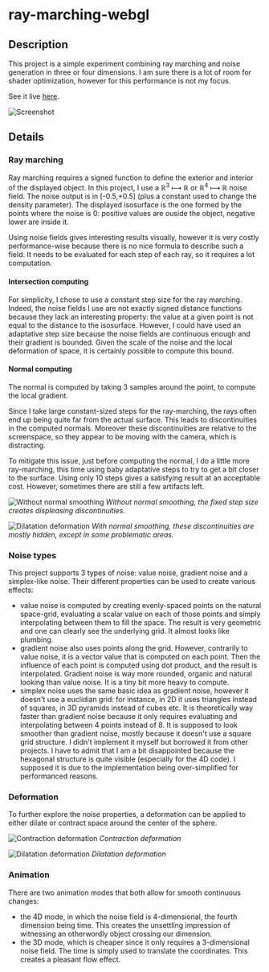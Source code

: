 # ray-marching-webgl

## Description
This project is a simple experiment combining ray marching and noise generation in three or four dimensions. I am sure there is a lot of room for shader optimization, however for this performance is not my focus.

See it live [here](https://piellardj.github.io/ray-marching-webgl/).

![Screenshot](src/readme/screenshot.png)

## Details

### Ray marching

Ray marching requires a signed function to define the exterior and interior of the displayed object. In this project, I use a ℝ<sup>3</sup> ⟼ ℝ or ℝ<sup>4</sup> ⟼ ℝ noise field. The noise output is in [-0.5,+0.5] (plus a constant used to change the density parameter). The displayed isosurface is the one formed by the points where the noise is 0: positive values are ouside the object, negative lower are inside it.

Using noise fields gives interesting results visually, however it is very costly performance-wise because there is no nice formula to describe such a field. It needs to be evaluated for each step of each ray, so it requires a lot computation.

#### Intersection computing
For simplicity, I chose to use a constant step size for the ray marching. Indeed, the noise fields I use are not exactly signed distance functions because they lack an interesting property: the value at a given point is not equal to the distance to the isosurface. However, I could have used an  adaptative step size because the noise fields are continuous enough and their gradient is bounded. Given the scale of the noise and the local deformation of space, it is certainly possible to compute this bound.

#### Normal computing
The normal is computed by taking 3 samples around the point, to compute the local gradient.

Since I take large constant-sized steps for the ray-marching, the rays often end up being quite far from the actual surface. This leads to discontinuities in the computed normals. Moreover these discontinuities are relative to the screenspace, so they appear to be moving with the camera, which is distracting.

To mitigate this issue, just before computing the normal, I do a little more ray-marching, this time using baby adaptative steps to try to get a bit closer to the surface. Using only 10 steps gives a satisfying result at an acceptable cost. However, sometimes there are still a few artifacts left.

![Without normal smoothing](src/readme/normal-smoothing-off.png)
*Without normal smoothing, the fixed step size creates displeasing discontinuities.*

![Dilatation deformation](src/readme/normal-smoothing-on.png)
*With normal smoothing, these discontinuities are mostly hidden, except in some problematic areas.*

### Noise types
This project supports 3 types of noise: value noise, gradient noise and a simplex-like noise. Their different properties can be used to create various effects:
- value noise is computed by creating evenly-spaced points on the natural space-grid, evaluating a scalar value on each of those points and simply interpolating between them to fill the space. The result is very geometric and one can clearly see the underlying grid. It almost looks like plumbing.
- gradient noise also uses points along the grid. However, contrarily to value noise, it is a vector value that is computed on each point. Then the influence of each point is computed using dot product, and the result is interpolated. Gradient noise is way more rounded, organic and natural looking than value noise. It is a tiny bit more heavy to compute.
- simplex noise uses the same basic idea as gradient noise, however it doesn't use a euclidian grid: for instance, in 2D it uses triangles instead of squares, in 3D pyramids instead of cubes etc. It is theoretically way faster than gradient noise because it only requires evaluating and interpolating between 4 points instead of 8. It is supposed to look smoother than gradient noise, mostly because it doesn't use a square grid structure. I didn't implement it myself but borrowed it from other projects. I have to admit that I am a bit disappointed because the hexagonal structure is quite visible (especially for the 4D code). I supposed it is due to the implementation being over-simplified for performanced reasons.

### Deformation
To further explore the noise properties, a deformation can be applied to either dilate or contract space around the center of the sphere.

![Contraction deformation](src/readme/deformation-contraction.png)
*Contraction deformation*

![Dilatation deformation](src/readme/deformation-dilatation.png)
*Dilatation deformation*

### Animation
There are two animation modes that both allow for smooth continuous changes:
- the 4D mode, in which the noise field is 4-dimensional, the fourth dimension being time. This creates the unsettling impression of witnessing an otherwordly object crossing our dimension.
- the 3D mode, which is cheaper since it only requires a 3-dimensional noise field. The time is simply used to translate the coordinates. This creates a pleasant flow effect.